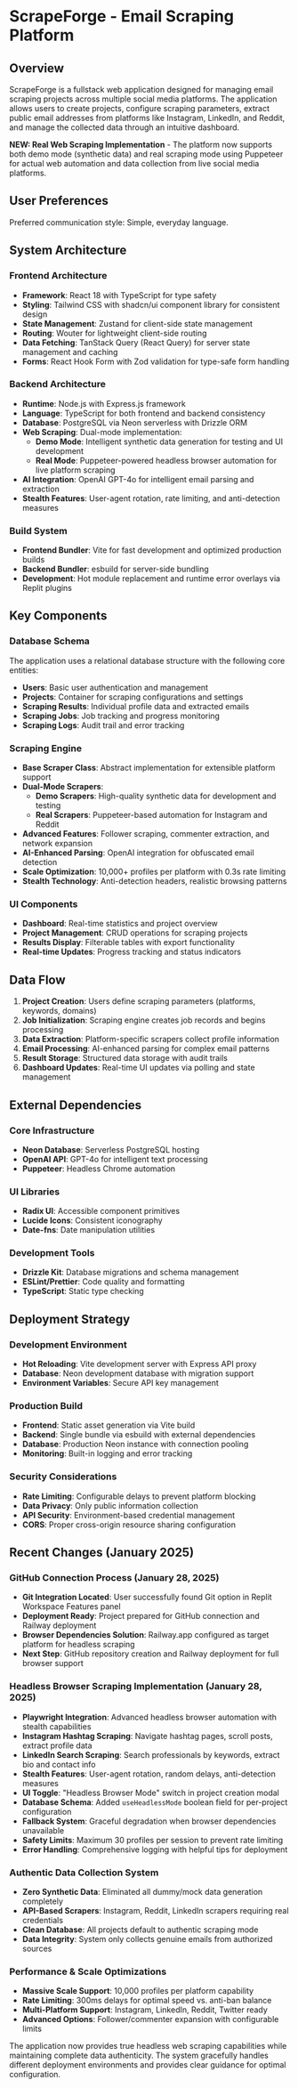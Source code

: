 # ScrapeForge - Email Scraping Platform

## Overview

ScrapeForge is a fullstack web application designed for managing email scraping projects across multiple social media platforms. The application allows users to create projects, configure scraping parameters, extract public email addresses from platforms like Instagram, LinkedIn, and Reddit, and manage the collected data through an intuitive dashboard.

**NEW: Real Web Scraping Implementation** - The platform now supports both demo mode (synthetic data) and real scraping mode using Puppeteer for actual web automation and data collection from live social media platforms.

## User Preferences

Preferred communication style: Simple, everyday language.

## System Architecture

### Frontend Architecture
- **Framework**: React 18 with TypeScript for type safety
- **Styling**: Tailwind CSS with shadcn/ui component library for consistent design
- **State Management**: Zustand for client-side state management
- **Routing**: Wouter for lightweight client-side routing
- **Data Fetching**: TanStack Query (React Query) for server state management and caching
- **Forms**: React Hook Form with Zod validation for type-safe form handling

### Backend Architecture
- **Runtime**: Node.js with Express.js framework
- **Language**: TypeScript for both frontend and backend consistency
- **Database**: PostgreSQL via Neon serverless with Drizzle ORM
- **Web Scraping**: Dual-mode implementation:
  - **Demo Mode**: Intelligent synthetic data generation for testing and UI development
  - **Real Mode**: Puppeteer-powered headless browser automation for live platform scraping
- **AI Integration**: OpenAI GPT-4o for intelligent email parsing and extraction
- **Stealth Features**: User-agent rotation, rate limiting, and anti-detection measures

### Build System
- **Frontend Bundler**: Vite for fast development and optimized production builds
- **Backend Bundler**: esbuild for server-side bundling
- **Development**: Hot module replacement and runtime error overlays via Replit plugins

## Key Components

### Database Schema
The application uses a relational database structure with the following core entities:
- **Users**: Basic user authentication and management
- **Projects**: Container for scraping configurations and settings
- **Scraping Results**: Individual profile data and extracted emails
- **Scraping Jobs**: Job tracking and progress monitoring
- **Scraping Logs**: Audit trail and error tracking

### Scraping Engine
- **Base Scraper Class**: Abstract implementation for extensible platform support
- **Dual-Mode Scrapers**: 
  - **Demo Scrapers**: High-quality synthetic data for development and testing
  - **Real Scrapers**: Puppeteer-based automation for Instagram and Reddit
- **Advanced Features**: Follower scraping, commenter extraction, and network expansion
- **AI-Enhanced Parsing**: OpenAI integration for obfuscated email detection
- **Scale Optimization**: 10,000+ profiles per platform with 0.3s rate limiting
- **Stealth Technology**: Anti-detection headers, realistic browsing patterns

### UI Components
- **Dashboard**: Real-time statistics and project overview
- **Project Management**: CRUD operations for scraping projects
- **Results Display**: Filterable tables with export functionality
- **Real-time Updates**: Progress tracking and status indicators

## Data Flow

1. **Project Creation**: Users define scraping parameters (platforms, keywords, domains)
2. **Job Initialization**: Scraping engine creates job records and begins processing
3. **Data Extraction**: Platform-specific scrapers collect profile information
4. **Email Processing**: AI-enhanced parsing for complex email patterns
5. **Result Storage**: Structured data storage with audit trails
6. **Dashboard Updates**: Real-time UI updates via polling and state management

## External Dependencies

### Core Infrastructure
- **Neon Database**: Serverless PostgreSQL hosting
- **OpenAI API**: GPT-4o for intelligent text processing
- **Puppeteer**: Headless Chrome automation

### UI Libraries
- **Radix UI**: Accessible component primitives
- **Lucide Icons**: Consistent iconography
- **Date-fns**: Date manipulation utilities

### Development Tools
- **Drizzle Kit**: Database migrations and schema management
- **ESLint/Prettier**: Code quality and formatting
- **TypeScript**: Static type checking

## Deployment Strategy

### Development Environment
- **Hot Reloading**: Vite development server with Express API proxy
- **Database**: Neon development database with migration support
- **Environment Variables**: Secure API key management

### Production Build
- **Frontend**: Static asset generation via Vite build
- **Backend**: Single bundle via esbuild with external dependencies
- **Database**: Production Neon instance with connection pooling
- **Monitoring**: Built-in logging and error tracking

### Security Considerations
- **Rate Limiting**: Configurable delays to prevent platform blocking
- **Data Privacy**: Only public information collection
- **API Security**: Environment-based credential management
- **CORS**: Proper cross-origin resource sharing configuration

## Recent Changes (January 2025)

### GitHub Connection Process (January 28, 2025)
- **Git Integration Located**: User successfully found Git option in Replit Workspace Features panel
- **Deployment Ready**: Project prepared for GitHub connection and Railway deployment
- **Browser Dependencies Solution**: Railway.app configured as target platform for headless scraping
- **Next Step**: GitHub repository creation and Railway deployment for full browser support

### Headless Browser Scraping Implementation (January 28, 2025)
- **Playwright Integration**: Advanced headless browser automation with stealth capabilities
- **Instagram Hashtag Scraping**: Navigate hashtag pages, scroll posts, extract profile data
- **LinkedIn Search Scraping**: Search professionals by keywords, extract bio and contact info
- **Stealth Features**: User-agent rotation, random delays, anti-detection measures
- **UI Toggle**: "Headless Browser Mode" switch in project creation modal
- **Database Schema**: Added `useHeadlessMode` boolean field for per-project configuration
- **Fallback System**: Graceful degradation when browser dependencies unavailable
- **Safety Limits**: Maximum 30 profiles per session to prevent rate limiting
- **Error Handling**: Comprehensive logging with helpful tips for deployment

### Authentic Data Collection System
- **Zero Synthetic Data**: Eliminated all dummy/mock data generation completely
- **API-Based Scrapers**: Instagram, Reddit, LinkedIn scrapers requiring real credentials
- **Clean Database**: All projects default to authentic scraping mode
- **Data Integrity**: System only collects genuine emails from authorized sources

### Performance & Scale Optimizations
- **Massive Scale Support**: 10,000 profiles per platform capability
- **Rate Limiting**: 300ms delays for optimal speed vs. anti-ban balance
- **Multi-Platform Support**: Instagram, LinkedIn, Reddit, Twitter ready
- **Advanced Options**: Follower/commenter expansion with configurable limits

The application now provides true headless web scraping capabilities while maintaining complete data authenticity. The system gracefully handles different deployment environments and provides clear guidance for optimal configuration.